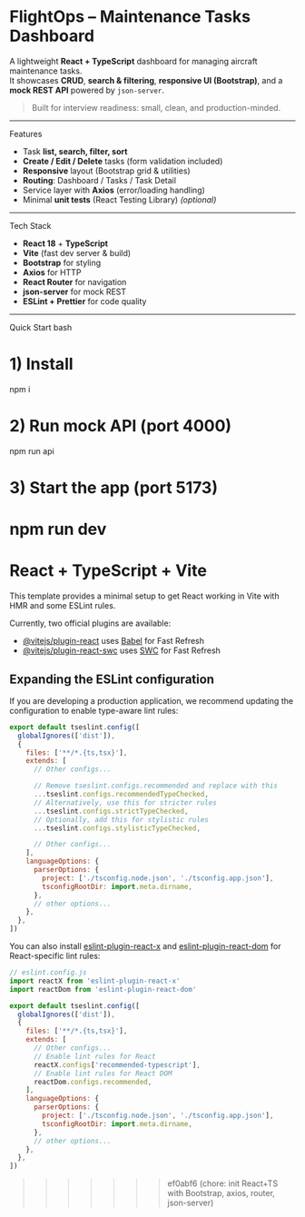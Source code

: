 # FlightOps – Maintenance Tasks Dashboard

A lightweight **React + TypeScript** dashboard for managing aircraft maintenance tasks.  
It showcases **CRUD**, **search & filtering**, **responsive UI (Bootstrap)**, and a **mock REST API** powered by `json-server`.

> Built for interview readiness: small, clean, and production-minded.

---

 Features

- Task **list, search, filter, sort**
- **Create / Edit / Delete** tasks (form validation included)
- **Responsive** layout (Bootstrap grid & utilities)
- **Routing**: Dashboard / Tasks / Task Detail
- Service layer with **Axios** (error/loading handling)
- Minimal **unit tests** (React Testing Library) _(optional)_

---

 Tech Stack

- **React 18** + **TypeScript**
- **Vite** (fast dev server & build)
- **Bootstrap** for styling
- **Axios** for HTTP
- **React Router** for navigation
- **json-server** for mock REST
- **ESLint + Prettier** for code quality

---

Quick Start
bash
# 1) Install
npm i

# 2) Run mock API (port 4000)
npm run api

# 3) Start the app (port 5173)
npm run dev
=======
# React + TypeScript + Vite

This template provides a minimal setup to get React working in Vite with HMR and some ESLint rules.

Currently, two official plugins are available:

- [@vitejs/plugin-react](https://github.com/vitejs/vite-plugin-react/blob/main/packages/plugin-react) uses [Babel](https://babeljs.io/) for Fast Refresh
- [@vitejs/plugin-react-swc](https://github.com/vitejs/vite-plugin-react/blob/main/packages/plugin-react-swc) uses [SWC](https://swc.rs/) for Fast Refresh

## Expanding the ESLint configuration

If you are developing a production application, we recommend updating the configuration to enable type-aware lint rules:

```js
export default tseslint.config([
  globalIgnores(['dist']),
  {
    files: ['**/*.{ts,tsx}'],
    extends: [
      // Other configs...

      // Remove tseslint.configs.recommended and replace with this
      ...tseslint.configs.recommendedTypeChecked,
      // Alternatively, use this for stricter rules
      ...tseslint.configs.strictTypeChecked,
      // Optionally, add this for stylistic rules
      ...tseslint.configs.stylisticTypeChecked,

      // Other configs...
    ],
    languageOptions: {
      parserOptions: {
        project: ['./tsconfig.node.json', './tsconfig.app.json'],
        tsconfigRootDir: import.meta.dirname,
      },
      // other options...
    },
  },
])
```

You can also install [eslint-plugin-react-x](https://github.com/Rel1cx/eslint-react/tree/main/packages/plugins/eslint-plugin-react-x) and [eslint-plugin-react-dom](https://github.com/Rel1cx/eslint-react/tree/main/packages/plugins/eslint-plugin-react-dom) for React-specific lint rules:

```js
// eslint.config.js
import reactX from 'eslint-plugin-react-x'
import reactDom from 'eslint-plugin-react-dom'

export default tseslint.config([
  globalIgnores(['dist']),
  {
    files: ['**/*.{ts,tsx}'],
    extends: [
      // Other configs...
      // Enable lint rules for React
      reactX.configs['recommended-typescript'],
      // Enable lint rules for React DOM
      reactDom.configs.recommended,
    ],
    languageOptions: {
      parserOptions: {
        project: ['./tsconfig.node.json', './tsconfig.app.json'],
        tsconfigRootDir: import.meta.dirname,
      },
      // other options...
    },
  },
])
```
>>>>>>> ef0abf6 (chore: init React+TS with Bootstrap, axios, router, json-server)
